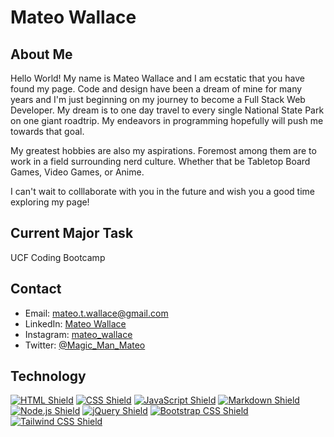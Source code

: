 # Mateo Wallace

## About Me

Hello World! My name is Mateo Wallace and I am ecstatic that you have found my page. Code and design have been a dream of mine for many years and I'm just beginning on my journey to become a Full Stack Web Developer.
My dream is to one day travel to every single National State Park on one giant roadtrip. My endeavors in programming hopefully will push me towards that goal.

My greatest hobbies are also my aspirations. Foremost among them are to work in a field surrounding nerd culture. Whether that be Tabletop Board Games, Video Games, or Anime.

I can't wait to colllaborate with you in the future and wish you a good time exploring my page!

<!-- Kudos for finding this note!
As a reward for finding it, heres a fun fact!
The first D&D campaign I ever ran was called Dawn's Ascension-->

## Current Major Task

UCF Coding Bootcamp

## Contact

- Email: [mateo.t.wallace@gmail.com](mailto:mateo.t.wallace@gmail.com)
- LinkedIn: [Mateo Wallace](https://www.linkedin.com/in/mateo-wallace-57931b254/)
- Instagram: [mateo_wallace](https://www.instagram.com/mateo_wallace/)
- Twitter: [@Magic_Man_Mateo](https://twitter.com/Magic_Man_Mateo)

## Technology

[![HTML Shield](https://img.shields.io/badge/HTML5-E34F26?&style=for-the-badge&logo=html5&logoColor=white)](https://developer.mozilla.org/en-US/docs/Glossary/HTML5) [![CSS Shield](https://img.shields.io/badge/CSS-1572B6?&style=for-the-badge&logo=css3&logoColor=white)](https://developer.mozilla.org/en-US/docs/Web/CSS) [![JavaScript Shield](https://img.shields.io/badge/JavaScript-F7DF1E?&style=for-the-badge&logo=javascript&logoColor=272727)](https://developer.mozilla.org/en-US/docs/Web/JavaScript) [![Markdown Shield](https://img.shields.io/badge/Markdown-000000?&style=for-the-badge&logo=markdown)](https://www.markdownguide.org/) [![Node.js Shield](https://img.shields.io/badge/Node.js-339933?&style=for-the-badge&logo=node.js&logoColor=white)](https://nodejs.org/en/) [![jQuery Shield](https://img.shields.io/badge/jQuery-0769AD?&style=for-the-badge&logo=jquery&logoColor=white)](https://jquery.com/) [![Bootstrap CSS Shield](https://img.shields.io/badge/Bootstrap_CSS-7952B3?&style=for-the-badge&logo=bootstrap&logoColor=white)](https://getbootstrap.com/) [![Tailwind CSS Shield](https://img.shields.io/badge/Tailwind_CSS-06B6D4?&style=for-the-badge&logo=tailwindcss&logoColor=white)](https://tailwindcss.com/)










